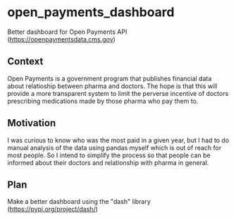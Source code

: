 # open_payments_dashboard
Better dashboard for Open Payments API (https://openpaymentsdata.cms.gov)

## Context
Open Payments is a government program that publishes financial data about relatioship between pharma and doctors.
The hope is that this will provide a more transparent system to limit the perverse incentive of doctors prescribing medications made by those pharma who pay them to.

## Motivation
I was curious to know who was the most paid in a given year, but I had to do manual analysis of the data using pandas myself which is out of reach for most people.
So I intend to simplify the process so that people can be informed about their doctors and relationship with pharma in general.

## Plan
Make a better dashboard using the "dash" library (https://pypi.org/project/dash/)
